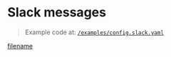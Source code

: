 # Slack messages

> Example code at: [`/examples/config.slack.yaml`](https://github.com/cmaster11/go-to-exec/tree/main/examples/config.slack.yaml)

[filename](../../examples/config.slack.yaml ':include :type=code')